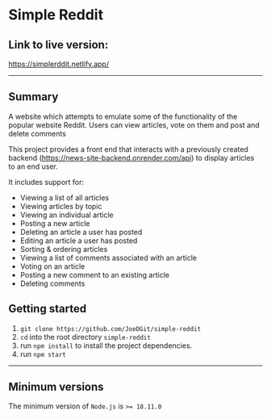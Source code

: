 # Simple Reddit

## Link to live version:

https://simplerddit.netlify.app/

---

## Summary

A website which attempts to emulate some of the functionality of the popular website Reddit. Users can view articles, vote on them and post and delete comments

This project provides a front end that interacts with a previously created backend (https://news-site-backend.onrender.com/api) to display articles to an end user.

It includes support for:

- Viewing a list of all articles
- Viewing articles by topic
- Viewing an individual article
- Posting a new article
- Deleting an article a user has posted
- Editing an article a user has posted
- Sorting & ordering articles
- Viewing a list of comments associated with an article
- Voting on an article
- Posting a new comment to an existing article
- Deleting comments

## Getting started

1. `git clone https://github.com/JoeDGit/simple-reddit`
2. `cd` into the root directory `simple-reddit`
3. run `npm install` to install the project dependencies.
4. run `npm start`

---

## Minimum versions

The minimum version of `Node.js` is `>= 18.11.0`
